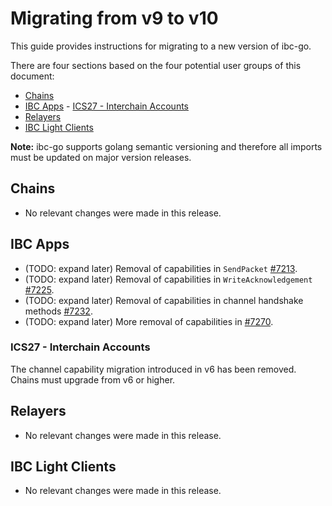 # Migrating from v9 to v10

This guide provides instructions for migrating to a new version of ibc-go.

There are four sections based on the four potential user groups of this document:

- [Chains](#chains)
- [IBC Apps](#ibc-apps)
        - [ICS27 - Interchain Accounts](#ics27---interchain-accounts)
- [Relayers](#relayers)
- [IBC Light Clients](#ibc-light-clients)

**Note:** ibc-go supports golang semantic versioning and therefore all imports must be updated on major version releases.

## Chains

- No relevant changes were made in this release.

## IBC Apps

- (TODO: expand later) Removal of capabilities in `SendPacket` [\#7213](https://github.com/cosmos/ibc-go/pull/7213).
- (TODO: expand later) Removal of capabilities in `WriteAcknowledgement` [\#7225](https://github.com/cosmos/ibc-go/pull/7213).
- (TODO: expand later) Removal of capabilities in channel handshake methods [\#7232](https://github.com/cosmos/ibc-go/pull/7232).
- (TODO: expand later) More removal of capabilities in [\#7270](https://github.com/cosmos/ibc-go/pull/7270).

### ICS27 - Interchain Accounts

The channel capability migration introduced in v6 has been removed. Chains must upgrade from v6 or higher. 

## Relayers

- No relevant changes were made in this release.

## IBC Light Clients

- No relevant changes were made in this release.
